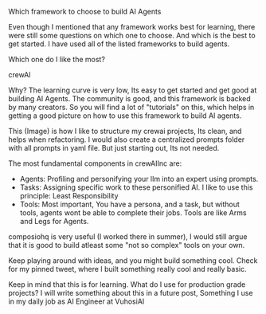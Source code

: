 Which framework to choose to build AI Agents

Even though I mentioned that any framework works best for learning, there were still some questions on which one to choose. And which is the best to get started. I have used all of the listed frameworks to build agents. 

Which one do I like the most? 

crewAI
 
Why? The learning curve is very low, Its easy to get started and get good at building AI Agents. The community is good, and this framework is backed by many creators. So you will find a lot of "tutorials" on this, which helps in getting a good picture on how to use this framework to build AI agents. 

This (Image) is how I like to structure my crewai projects, Its clean, and helps when refactoring. I would also create a centralized prompts folder with all prompts in yaml file. But just starting out, Its not needed.

The most fundamental components in crewAIInc are:
- Agents: Profiling and personifying your llm into an expert using prompts.
- Tasks: Assigning specific work to these personified AI. I like to use this principle: Least Responsibility
- Tools: Most important, You have a persona, and a task, but without tools, agents wont be able to complete their jobs. Tools are like Arms and Legs for Agents. 

composiohq is very useful (I worked there in summer), I would still argue that it is good to build atleast some "not so complex" tools on your own.

Keep playing around with ideas, and you might build something cool. Check for my pinned tweet, where I built something really cool and really basic.

Keep in mind that this is for learning. 
What do I use for production grade projects? I will write something about this in a future post, Something I use in my daily job as AI Engineer at VuhosiAI
 